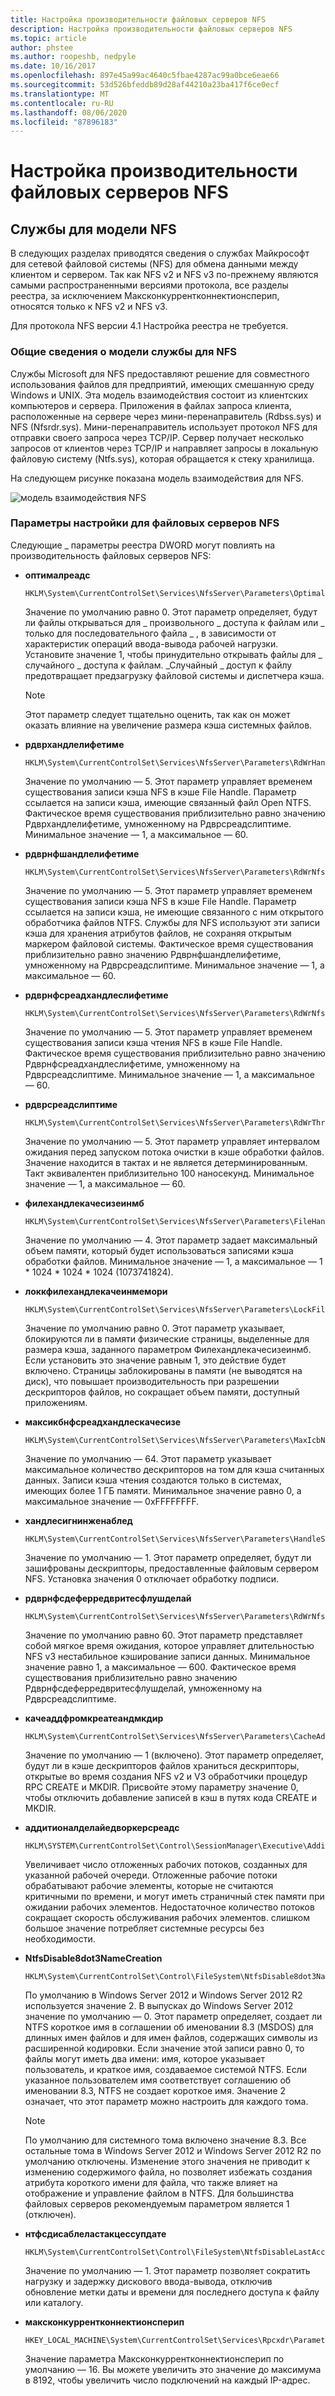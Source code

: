```yaml
---
title: Настройка производительности файловых серверов NFS
description: Настройка производительности файловых серверов NFS
ms.topic: article
author: phstee
ms.author: roopeshb, nedpyle
ms.date: 10/16/2017
ms.openlocfilehash: 897e45a99ac4640c5fbae4287ac99a0bce6eae66
ms.sourcegitcommit: 53d526bfeddb89d28af44210a23ba417f6ce0ecf
ms.translationtype: MT
ms.contentlocale: ru-RU
ms.lasthandoff: 08/06/2020
ms.locfileid: "87896183"
---
```

# <a name="performance-tuning-nfs-file-servers"></a>Настройка производительности файловых серверов NFS

## <a name="services-for-nfs-model"></a><a href="" id="servicesnfs"></a>Службы для модели NFS


В следующих разделах приводятся сведения о службах Майкрософт для сетевой файловой системы (NFS) для обмена данными между клиентом и сервером. Так как NFS v2 и NFS v3 по-прежнему являются самыми распространенными версиями протокола, все разделы реестра, за исключением Максконкуррентконнектионсперип, относятся только к NFS v2 и NFS v3.

Для протокола NFS версии 4.1 Настройка реестра не требуется.

### <a name="service-for-nfs-model-overview"></a>Общие сведения о модели службы для NFS

Службы Microsoft для NFS предоставляют решение для совместного использования файлов для предприятий, имеющих смешанную среду Windows и UNIX. Эта модель взаимодействия состоит из клиентских компьютеров и сервера. Приложения в файлах запроса клиента, расположенные на сервере через мини-перенаправитель (Rdbss.sys) и NFS (Nfsrdr.sys). Мини-перенаправитель использует протокол NFS для отправки своего запроса через TCP/IP. Сервер получает несколько запросов от клиентов через TCP/IP и направляет запросы в локальную файловую систему (Ntfs.sys), которая обращается к стеку хранилища.

На следующем рисунке показана модель взаимодействия для NFS.

![модель взаимодействия NFS](../../media/perftune-guide-nfs-model.png)

### <a name="tuning-parameters-for-nfs-file-servers"></a>Параметры настройки для файловых серверов NFS

Следующие \_ параметры реестра DWORD могут повлиять на производительность файловых серверов NFS:

-   **оптималреадс**

    ```
    HKLM\System\CurrentControlSet\Services\NfsServer\Parameters\OptimalReads
    ```

    Значение по умолчанию равно 0. Этот параметр определяет, будут ли файлы открываться для \_ произвольного \_ доступа к файлам или \_ только для последовательного файла \_ , в зависимости от характеристик операций ввода-вывода рабочей нагрузки. Установите значение 1, чтобы принудительно открывать файлы для \_ случайного \_ доступа к файлам. \_Случайный \_ доступ к файлу предотвращает предзагрузку файловой системы и диспетчера кэша.

    >[!NOTE]
    > Этот параметр следует тщательно оценить, так как он может оказать влияние на увеличение размера кэша системных файлов.


-   **рдврхандлелифетиме**

    ```
    HKLM\System\CurrentControlSet\Services\NfsServer\Parameters\RdWrHandleLifeTime
    ```

    Значение по умолчанию — 5. Этот параметр управляет временем существования записи кэша NFS в кэше File Handle. Параметр ссылается на записи кэша, имеющие связанный файл Open NTFS. Фактическое время существования приблизительно равно значению Рдврхандлелифетиме, умноженному на Рдврсреадслиптиме. Минимальное значение — 1, а максимальное — 60.

-   **рдврнфшандлелифетиме**

    ```
    HKLM\System\CurrentControlSet\Services\NfsServer\Parameters\RdWrNfsHandleLifeTime
    ```

    Значение по умолчанию — 5. Этот параметр управляет временем существования записи кэша NFS в кэше File Handle. Параметр ссылается на записи кэша, не имеющие связанного с ним открытого обработчика файлов NTFS. Службы для NFS используют эти записи кэша для хранения атрибутов файлов, не сохраняя открытым маркером файловой системы. Фактическое время существования приблизительно равно значению Рдврнфшандлелифетиме, умноженному на Рдврсреадслиптиме. Минимальное значение — 1, а максимальное — 60.

-   **рдврнфсреадхандлеслифетиме**

    ```
    HKLM\System\CurrentControlSet\Services\NfsServer\Parameters\RdWrNfsReadHandlesLifeTime
    ```

    Значение по умолчанию — 5. Этот параметр управляет временем существования записи кэша чтения NFS в кэше File Handle. Фактическое время существования приблизительно равно значению Рдврнфсреадхандлеслифетиме, умноженному на Рдврсреадслиптиме. Минимальное значение — 1, а максимальное — 60.

-   **рдврсреадслиптиме**

    ```
    HKLM\System\CurrentControlSet\Services\NfsServer\Parameters\RdWrThreadSleepTime
    ```

    Значение по умолчанию — 5. Этот параметр управляет интервалом ожидания перед запуском потока очистки в кэше обработки файлов. Значение находится в тактах и не является детерминированным. Такт эквивалентен приблизительно 100 наносекунд. Минимальное значение — 1, а максимальное — 60.

-   **филехандлекачесизеинмб**

    ```
    HKLM\System\CurrentControlSet\Services\NfsServer\Parameters\FileHandleCacheSizeinMB
    ```

    Значение по умолчанию — 4. Этот параметр задает максимальный объем памяти, который будет использоваться записями кэша обработки файлов. Минимальное значение — 1, а максимальное — 1 \* 1024 \* 1024 \* 1024 (1073741824).

-   **локкфилехандлекачеинмемори**

    ```
    HKLM\System\CurrentControlSet\Services\NfsServer\Parameters\LockFileHandleCacheInMemory
    ```

    Значение по умолчанию равно 0. Этот параметр указывает, блокируются ли в памяти физические страницы, выделенные для размера кэша, заданного параметром Филехандлекачесизеинмб. Если установить это значение равным 1, это действие будет включено. Страницы заблокированы в памяти (не выводятся на диск), что повышает производительность при разрешении дескрипторов файлов, но сокращает объем памяти, доступный приложениям.

-   **максикбнфсреадхандлескачесизе**

    ```
    HKLM\System\CurrentControlSet\Services\NfsServer\Parameters\MaxIcbNfsReadHandlesCacheSize
    ```

    Значение по умолчанию — 64. Этот параметр указывает максимальное количество дескрипторов на том для кэша считанных данных. Записи кэша чтения создаются только в системах, имеющих более 1 ГБ памяти. Минимальное значение равно 0, а максимальное значение — 0xFFFFFFFF.

-   **хандлесигнинженаблед**

    ```
    HKLM\System\CurrentControlSet\Services\NfsServer\Parameters\HandleSigningEnabled
    ```

    Значение по умолчанию — 1. Этот параметр определяет, будут ли зашифрованы дескрипторы, предоставленные файловым сервером NFS. Установка значения 0 отключает обработку подписи.

-   **рдврнфсдеферредвритесфлушделай**

    ```
    HKLM\System\CurrentControlSet\Services\NfsServer\Parameters\RdWrNfsDeferredWritesFlushDelay
    ```

    Значение по умолчанию равно 60. Этот параметр представляет собой мягкое время ожидания, которое управляет длительностью NFS v3 нестабильное кэширование записи данных. Минимальное значение равно 1, а максимальное — 600. Фактическое время существования приблизительно равно значению Рдврнфсдеферредвритесфлушделай, умноженному на Рдврсреадслиптиме.

-   **качеаддфромкреатеандмкдир**

    ```
    HKLM\System\CurrentControlSet\Services\NfsServer\Parameters\CacheAddFromCreateAndMkDir
    ```

    Значение по умолчанию — 1 (включено). Этот параметр определяет, будут ли в кэше дескрипторов файлов храниться дескрипторы, открытые во время создания NFS v2 и V3 обработчики процедур RPC CREATE и MKDIR. Присвойте этому параметру значение 0, чтобы отключить добавление записей в кэш в путях кода CREATE и MKDIR.

-   **аддитионалделайедворкерсреадс**

    ```
    HKLM\SYSTEM\CurrentControlSet\Control\SessionManager\Executive\AdditionalDelayedWorkerThreads
    ```

    Увеличивает число отложенных рабочих потоков, созданных для указанной рабочей очереди. Отложенные рабочие потоки обрабатывают рабочие элементы, которые не считаются критичными по времени, и могут иметь страничный стек памяти при ожидании рабочих элементов. Недостаточное количество потоков сокращает скорость обслуживания рабочих элементов. слишком большое значение потребляет системные ресурсы без необходимости.

-   **NtfsDisable8dot3NameCreation**

    ```
    HKLM\System\CurrentControlSet\Control\FileSystem\NtfsDisable8dot3NameCreation
    ```

    По умолчанию в Windows Server 2012 и Windows Server 2012 R2 используется значение 2. В выпусках до Windows Server 2012 значение по умолчанию — 0. Этот параметр определяет, создает ли NTFS короткое имя в соглашении об именовании 8.3 (MSDOS) для длинных имен файлов и для имен файлов, содержащих символы из расширенной кодировки. Если значение этой записи равно 0, то файлы могут иметь два имени: имя, которое указывает пользователь, и краткое имя, создаваемое системой NTFS. Если указанное пользователем имя соответствует соглашению об именовании 8.3, NTFS не создает короткое имя. Значение 2 означает, что этот параметр можно настроить для каждого тома.

    >[!NOTE]
    > По умолчанию для системного тома включено значение 8.3. Все остальные тома в Windows Server 2012 и Windows Server 2012 R2 по умолчанию отключены. Изменение этого значения не приводит к изменению содержимого файла, но позволяет избежать создания атрибута короткого имени для файла, что также влияет на отображение и управление файлом в NTFS. Для большинства файловых серверов рекомендуемым параметром является 1 (отключен).


-   **нтфсдисаблеластакцессупдате**

    ```
    HKLM\System\CurrentControlSet\Control\FileSystem\NtfsDisableLastAccessUpdate
    ```

    Значение по умолчанию — 1. Этот параметр позволяет сократить нагрузку и задержку дискового ввода-вывода, отключив обновление метки даты и времени для последнего доступа к файлу или каталогу.

-   **максконкуррентконнектионсперип**

    ```
    HKEY_LOCAL_MACHINE\System\CurrentControlSet\Services\Rpcxdr\Parameters\MaxConcurrentConnectionsPerIp
    ```

    Значение параметра Максконкуррентконнектионсперип по умолчанию — 16. Вы можете увеличить это значение до максимума в 8192, чтобы увеличить число подключений на каждый IP-адрес.
